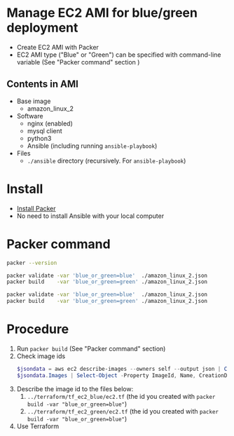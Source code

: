 # Manage EC2 AMI for blue/green deployment
- Create EC2 AMI with Packer
- EC2 AMI type ("Blue" or "Green") can be specified with command-line variable (See "Packer command" section )

## Contents in AMI
- Base image
  - amazon_linux_2
- Software
  - nginx (enabled)
  - mysql client
  - python3
  - Ansible (including running `ansible-playbook`)
- Files
  - `./ansible` directory (recursively. For `ansible-playbook`)

# Install
- [Install Packer](https://learn.hashicorp.com/packer/getting-started/install)
- No need to install Ansible with your local computer

# Packer command
```bash
packer --version

packer validate -var 'blue_or_green=blue'  ./amazon_linux_2.json
packer build    -var 'blue_or_green=green' ./amazon_linux_2.json

packer validate -var 'blue_or_green=blue'  ./amazon_linux_2.json
packer build    -var 'blue_or_green=green' ./amazon_linux_2.json
```

# Procedure
1. Run `packer build` (See "Packer command" section)
1. Check image ids
    ```PowerShell
    $jsondata = aws ec2 describe-images --owners self --output json | ConvertFrom-Json
    $jsondata.Images | Select-Object -Property ImageId, Name, CreationDate
    ```
1. Describe the image id to the files below:
   1. `../terraform/tf_ec2_blue/ec2.tf`  (the id you created with `packer build -var "blue_or_green=blue"`)
   1. `../terraform/tf_ec2_green/ec2.tf` (the id you created with `packer build -var "blue_or_green=blue"`)
1. Use Terraform

